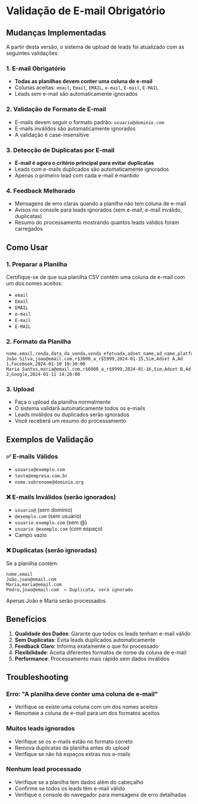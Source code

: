# Validação de E-mail Obrigatório

## Mudanças Implementadas

A partir desta versão, o sistema de upload de leads foi atualizado com as seguintes validações:

### 1. E-mail Obrigatório
- **Todas as planilhas devem conter uma coluna de e-mail**
- Colunas aceitas: `email`, `Email`, `EMAIL`, `e-mail`, `E-mail`, `E-MAIL`
- Leads sem e-mail são automaticamente ignorados

### 2. Validação de Formato de E-mail
- E-mails devem seguir o formato padrão: `usuario@dominio.com`
- E-mails inválidos são automaticamente ignorados
- A validação é case-insensitive

### 3. Detecção de Duplicatas por E-mail
- **E-mail é agora o critério principal para evitar duplicatas**
- Leads com e-mails duplicados são automaticamente ignorados
- Apenas o primeiro lead com cada e-mail é mantido

### 4. Feedback Melhorado
- Mensagens de erro claras quando a planilha não tem coluna de e-mail
- Avisos no console para leads ignorados (sem e-mail, e-mail inválido, duplicatas)
- Resumo do processamento mostrando quantos leads válidos foram carregados

## Como Usar

### 1. Preparar a Planilha
Certifique-se de que sua planilha CSV contém uma coluna de e-mail com um dos nomes aceitos:
- `email`
- `Email` 
- `EMAIL`
- `e-mail`
- `E-mail`
- `E-MAIL`

### 2. Formato da Planilha
```csv
nome,email,renda,data_da_venda,venda_efetuada,adset_name,ad_name,platform,created_time
João Silva,joao@email.com,r$3000_a_r$5999,2024-01-15,Sim,Adset A,Ad 1,Facebook,2024-01-10 10:30:00
Maria Santos,maria@email.com,r$6000_a_r$9999,2024-01-16,Sim,Adset B,Ad 2,Google,2024-01-11 14:20:00
```

### 3. Upload
- Faça o upload da planilha normalmente
- O sistema validará automaticamente todos os e-mails
- Leads inválidos ou duplicados serão ignorados
- Você receberá um resumo do processamento

## Exemplos de Validação

### ✅ E-mails Válidos
- `usuario@exemplo.com`
- `teste@empresa.com.br`
- `nome.sobrenome@dominio.org`

### ❌ E-mails Inválidos (serão ignorados)
- `usuario@` (sem domínio)
- `@exemplo.com` (sem usuário)
- `usuario.exemplo.com` (sem @)
- `usuario @exemplo.com` (com espaço)
- Campo vazio

### ❌ Duplicatas (serão ignoradas)
Se a planilha contém:
```csv
nome,email
João,joao@email.com
Maria,maria@email.com
Pedro,joao@email.com  ← Duplicata, será ignorado
```

Apenas João e Maria serão processados.

## Benefícios

1. **Qualidade dos Dados**: Garante que todos os leads tenham e-mail válido
2. **Sem Duplicatas**: Evita leads duplicados automaticamente
3. **Feedback Claro**: Informa exatamente o que foi processado
4. **Flexibilidade**: Aceita diferentes formatos de nome da coluna de e-mail
5. **Performance**: Processamento mais rápido sem dados inválidos

## Troubleshooting

### Erro: "A planilha deve conter uma coluna de e-mail"
- Verifique se existe uma coluna com um dos nomes aceitos
- Renomeie a coluna de e-mail para um dos formatos aceitos

### Muitos leads ignorados
- Verifique se os e-mails estão no formato correto
- Remova duplicatas da planilha antes do upload
- Verifique se não há espaços extras nos e-mails

### Nenhum lead processado
- Verifique se a planilha tem dados além do cabeçalho
- Confirme se todos os leads têm e-mail válido
- Verifique o console do navegador para mensagens de erro detalhadas
